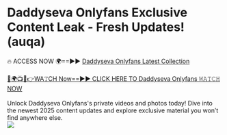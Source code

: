 # Daddyseva Onlyfans Exclusive Content Leak - Fresh Updates! (auqa)

🔥 ACCESS NOW 🌍==►► <a href="https://tinyurl.com/kvy9nzfs" rel="nofollow">Daddyseva Onlyfans Latest Collection</a>
<br><br>
[🔴🌍📺📱👉WA𝚃CH Now==►► CLICK HERE TO Daddyseva Onlyfans 𝚆𝙰𝚃𝙲𝙷 NOW](https://tinyurl.com/kvy9nzfs)
<br><br>
Unlock Daddyseva Onlyfans's private videos and photos today! Dive into the newest 2025 content updates and explore exclusive material you won’t find anywhere else.
<br>
<a href="https://tinyurl.com/kvy9nzfs" rel="nofollow" data-target="animated-image.originalLink"><img src="https://camo.githubusercontent.com/8a4f000d20f83aca3bf7ec5f350d767afa0574a8a352519fd8cfa583a6f93a33/68747470733a2f2f692e696d6775722e636f6d2f644a486b345a712e676966" data-canonical-src="https://i.imgur.com/dJHk4Zq.gif" style="max-width: 100%; display: inline-block;" data-target="animated-image.originalImage"></a>
<br>
